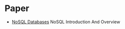 # Paper

- [NoSQL Databases](http://highscalability.com/blog/2011/4/13/paper-nosql-databases-nosql-introduction-and-overview.html)
  NoSQL Introduction And Overview